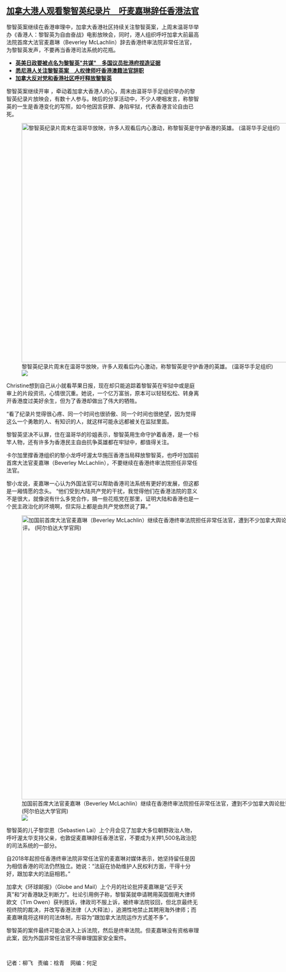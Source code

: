 <!--1704739979000-->
[加拿大港人观看黎智英纪录片　吁麦嘉琳辞任香港法官](https://www.rfa.org/mandarin/yataibaodao/gangtai/lf-01082024124751.html)
------

<p>黎智英案继续在香港审理中，加拿大香港社区持续关注黎智英案，上周末温哥华举办《香港人：黎智英为自由奋战》电影放映会，同时，港人组织呼吁加拿大前最高法院首席大法官麦嘉琳（Beverley McLachlin）辞去香港终审法院非常任法官，为黎智英发声，不要再当香港司法系统的花瓶。</p><ul><li><strong><a href="https://www.rfa.org/mandarin/yataibaodao/gangtai/al-01022024122936.html">英美日政要被点名为黎智英"共谋"　多国议员批港府捏造证据</a></strong></li><li><strong><a class="state-published" href="https://www.rfa.org/mandarin/yataibaodao/gangtai/cl-12222023091230.html">悉尼港人关注黎智英案　人权律师吁香港澳籍法官辞职</a></strong></li><li><strong><a href="https://www.rfa.org/mandarin/yataibaodao/gangtai/lf-12182023085654.html">加拿大反对党和香港社区呼吁释放黎智英</a></strong></li></ul><p>黎智英案继续开审 ，牵动着加拿大香港人的心，周末由温哥华手足组织举办的黎智英纪录片放映会，有数十人参与。映后的分享活动中，不少人哽咽发言，称黎智英的一生是香港变化的写照，如今他因言获罪、身陷牢狱，代表香港言论自由已死。</p><p><figure class="image-richtext image-inline captioned" style="width:864px;"><img alt="黎智英纪录片周末在温哥华放映，许多人观看后内心激动，称黎智英是守护香港的英雄。  (温哥华手足组织)" height="626" src="https://www.rfa.org/mandarin/yataibaodao/gangtai/lf-01082024124751.html/lai3.png/@@images/3036878a-877c-47af-8076-239f28709a07.png" title="Lai3.png" width="864"/><figcaption class="image-caption">黎智英纪录片周末在温哥华放映，许多人观看后内心激动，称黎智英是守护香港的英雄。  (温哥华手足组织)</figcaption><small></small><div id="zoomattribute"><a data-caption="黎智英纪录片周末在温哥华放映，许多人观看后内心激动，称黎智英是守护香港的英雄。  (温哥华手足组织)" data-fancybox="" href="https://www.rfa.org/mandarin/yataibaodao/gangtai/lf-01082024124751.html/lai3.png" id="single_image" title="黎智英纪录片周末在温哥华放映，许多人观看后内心激动，称黎智英是守护香港的英雄。  (温哥华手足组织)"><img src="/++plone++rfa-resources/img/icon-zoom.png"/></a></div></figure></p><p>Christine想到自己从小就看苹果日报，现在却只能追踪着黎智英在牢狱中或是庭审上的片段资讯，心情很沉重。她说，一个亿万富翁，原本可以轻轻松松、转身离开香港度过美好余生，但为了香港却做出了伟大的牺牲。</p><p>“看了纪录片觉得很心疼、同一个时间也很骄傲、同一个时间也很绝望，因为觉得这么一个勇敢的人、有知识的人，就这样可能永远都被关在监狱里面。</p><p>黎智英坚决不认罪，住在温哥华的珍姐表示，黎智英用生命守护着香港，是一个标竿人物，还有许多为香港民主自由抗争英雄都在牢狱中，都值得关注。</p><p>卡尔加里撑香港组织的黎小龙呼吁渥太华施压香港当局释放黎智英，也呼吁加国前首席大法官麦嘉琳（Beverley McLachlin），不要继续在香港终审法院担任非常任法官。</p><p>黎小龙说，麦嘉琳一心认为外国法官可以帮助香港司法系统有更好的发展，但这都是一厢情愿的念头。 “他们受到大陆共产党的干扰，我觉得他们在香港法院的意义不是很大，就像说有什么多党合作，搞一些花瓶党在那里，证明大陆和香港也是一个民主政治化的环境啊，但实际上都是由共产党依然说了算。”</p><p></p><p><figure class="image-richtext image-inline captioned" style="width:720px;"><img alt="加国前首席大法官麦嘉琳（Beverley McLachlin）继续在香港终审法院担任非常任法官，遭到不少加拿大舆论批评。   (阿尔伯达大学官网)" height="743" src="https://www.rfa.org/mandarin/yataibaodao/gangtai/lf-01082024124751.html/lai2.jpg/@@images/bca7e5e0-6129-4ddf-980d-b6a93019d281.png" title="Lai2.jpg" width="720"/><figcaption class="image-caption">加国前首席大法官麦嘉琳（Beverley McLachlin）继续在香港终审法院担任非常任法官，遭到不少加拿大舆论批评。   (阿尔伯达大学官网)</figcaption><small></small><div id="zoomattribute"><a data-caption="加国前首席大法官麦嘉琳（Beverley McLachlin）继续在香港终审法院担任非常任法官，遭到不少加拿大舆论批评。   (阿尔伯达大学官网)" data-fancybox="" href="https://www.rfa.org/mandarin/yataibaodao/gangtai/lf-01082024124751.html/lai2.jpg" id="single_image" title="加国前首席大法官麦嘉琳（Beverley McLachlin）继续在香港终审法院担任非常任法官，遭到不少加拿大舆论批评。   (阿尔伯达大学官网)"><img src="/++plone++rfa-resources/img/icon-zoom.png"/></a></div></figure></p><p>黎智英的儿子黎崇恩（Sebastien Lai）上个月会见了加拿大多位朝野政治人物，呼吁渥太华支持父亲，也敦促麦嘉琳辞任香港法官，不要成为关押1,500名政治犯的司法系统的一部分。</p><p>自2018年起担任香港终审法院非常任法官的麦嘉琳对媒体表示，她坚持留任是因为相信香港的司法仍然独立。她说：“法庭在协助维护人民权利方面，干得十分好，跟加拿大的法庭相若。”</p><p>加拿大《环球邮报》（Globe and Mail）上个月的社论批抨麦嘉琳是“近乎天真”和“对香港缺乏判断力”。社论引用例子称，黎智英就申请聘用英国御用大律师欧文（Tim Owen）获判胜诉，律政司不服上诉，被终审法院驳回，但北京最终无视终院的裁决，并改写香港法律（人大释法），追溯性地禁止其聘用海外律师；而麦嘉琳竟将这样的司法体制，形容为“跟加拿大法院运作方式差不多”。</p><p>黎智英的案件最终可能会进入上诉法院，然后是终审法院。但麦嘉琳没有资格审理此案，因为外国非常任法官不得审理国家安全案件。</p><p> </p><p>记者：柳飞   责编：梒青    网编：何足</p><p><span> </span></p>
